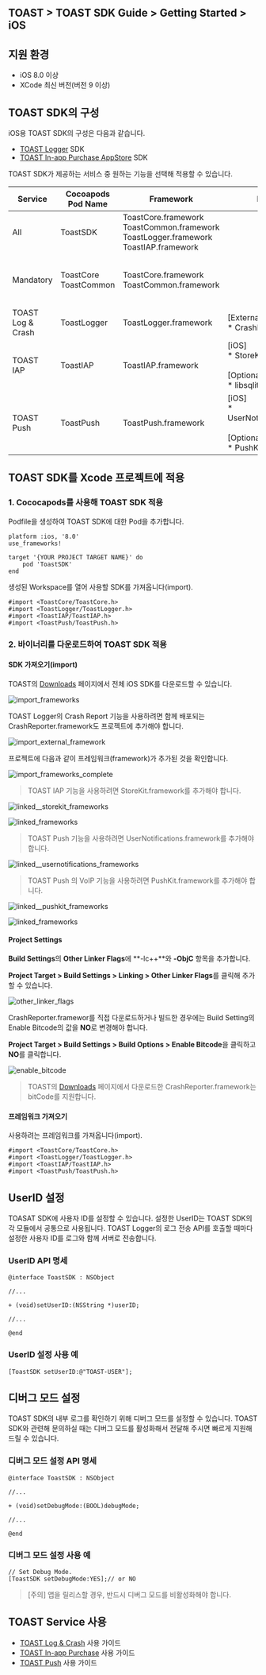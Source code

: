 ## TOAST > TOAST SDK Guide > Getting Started > iOS

## 지원 환경

* iOS 8.0 이상
* XCode 최신 버전(버전 9 이상)

## TOAST SDK의 구성

iOS용 TOAST SDK의 구성은 다음과 같습니다.

* [TOAST Logger](./log-collector-ios) SDK
* [TOAST In-app Purchase AppStore](./iap-ios) SDK

TOAST SDK가 제공하는 서비스 중 원하는 기능을 선택해 적용할 수 있습니다.

| Service  | Cocoapods Pod Name | Framework | Dependency | Build Settings |
| --- | --- | --- | --- | --- | 
| All | ToastSDK | ToastCore.framework<br/>ToastCommon.framework<br/>ToastLogger.framework<br/>ToastIAP.framework |  |  |
| Mandatory   | ToastCore<br/>ToastCommon | ToastCore.framework<br/>ToastCommon.framework | | OTHER_LDFLAGS = (<br/>    "-ObjC",<br/>    "-lc++" <br/>); |
| TOAST Log & Crash | ToastLogger | ToastLogger.framework | [External & Optional]<br/> * CrashReporter.framework | ENABLE_BITCODE = NO; |
| TOAST IAP | ToastIAP | ToastIAP.framework | [iOS]<br/> * StoreKit.framework<br/><br/>[Optional]<br/> * libsqlite3.tdb | |
| TOAST Push | ToastPush | ToastPush.framework | [iOS]<br/> * UserNotifications.framework<br/><br/>[Optional]<br/> * PushKit.framework | |

## TOAST SDK를 Xcode 프로젝트에 적용

### 1. Cococapods를 사용해 TOAST SDK 적용

Podfile을 생성하여 TOAST SDK에 대한 Pod을 추가합니다.

```podspec
platform :ios, '8.0'
use_frameworks!

target '{YOUR PROJECT TARGET NAME}' do
    pod 'ToastSDK'
end
```

생성된 Workspace를 열어 사용할 SDK를 가져옵니다(import).

```objc
#import <ToastCore/ToastCore.h>
#import <ToastLogger/ToastLogger.h>
#import <ToastIAP/ToastIAP.h>
#import <ToastPush/ToastPush.h>
```

### 2. 바이너리를 다운로드하여 TOAST SDK 적용

#### SDK 가져오기(import)

TOAST의 [Downloads](../../../Download/#toast-sdk) 페이지에서 전체 iOS SDK를 다운로드할 수 있습니다.

![import_frameworks](http://static.toastoven.net/toastcloud/sdk/ios/overview_import_frameworks_folder.png)

TOAST Logger의 Crash Report 기능을 사용하려면 함께 배포되는 CrashReporter.framework도 프로젝트에 추가해야 합니다.

![import_external_framework](http://static.toastoven.net/toastcloud/sdk/ios/overview_import_external_folder.png)

프로젝트에 다음과 같이 프레임워크(framework)가 추가된 것을 확인합니다.

![import_frameworks_complete](http://static.toastoven.net/toastcloud/sdk/ios/overview_import_complete_folder.png)

> TOAST IAP 기능을 사용하려면 StoreKit.framework를 추가해야 합니다.

![linked__storekit_frameworks](http://static.toastoven.net/toastcloud/sdk/ios/overview_link_frameworks_StoreKit.png)

![linked_frameworks](http://static.toastoven.net/toastcloud/sdk/ios/overview_link_frameworks_noAdSupport_IAP.png)

> TOAST Push 기능을 사용하려면 UserNotifications.framework를 추가해야 합니다.

![linked__usernotifications_frameworks](http://static.toastoven.net/toastcloud/sdk/ios/overview_link_frameworks_UserNotifications.png)

> TOAST Push 의 VoIP 기능을 사용하려면 PushKit.framework를 추가해야 합니다.

![linked__pushkit_frameworks](http://static.toastoven.net/toastcloud/sdk/ios/overview_link_frameworks_PushKit.png)

![linked_frameworks](http://static.toastoven.net/toastcloud/sdk/ios/overview_link_frameworks_Push.png)

#### Project Settings

**Build Settings**의 **Other Linker Flags**에 **-lc++**와 **-ObjC** 항목을 추가합니다.

**Project Target > Build Settings > Linking > Other Linker Flags**를 클릭해 추가할 수 있습니다.

![other_linker_flags](http://static.toastoven.net/toastcloud/sdk/ios/overview_settings_flags.png)

CrashReporter.framewor를 직접 다운로드하거나 빌드한 경우에는 Build Setting의 Enable Bitcode의 값을 **NO**로 변경해야 합니다.

**Project Target > Build Settings > Build Options > Enable Bitcode**을 클릭하고 **NO**를 클릭합니다.

![enable_bitcode](http://static.toastoven.net/toastcloud/sdk/ios/overview_settings_bitcode.png)
> TOAST의 [Downloads](../../../Download/#toast-sdk) 페이지에서 다운로드한 CrashReporter.framework는 bitCode를 지원합니다.

#### 프레임워크 가져오기 

사용하려는 프레임워크를 가져옵니다(import).

```objc
#import <ToastCore/ToastCore.h>
#import <ToastLogger/ToastLogger.h>
#import <ToastIAP/ToastIAP.h>
#import <ToastPush/ToastPush.h>
```

## UserID 설정

TOASAT SDK에 사용자 ID를 설정할 수 있습니다.
설정한 UserID는 TOAST SDK의 각 모듈에서 공통으로 사용됩니다.
TOAST Logger의 로그 전송 API를 호출할 때마다 설정한 사용자 ID를 로그와 함께 서버로 전송합니다.

### UserID API 명세

```objc
@interface ToastSDK : NSObject

//...

+ (void)setUserID:(NSString *)userID;

//...

@end
```

### UserID 설정 사용 예

```objc
[ToastSDK setUserID:@"TOAST-USER"];
```
## 디버그 모드 설정

TOAST SDK의 내부 로그를 확인하기 위해 디버그 모드를 설정할 수 있습니다.
TOAST SDK와 관련해 문의하실 때는 디버그 모드를 활성화해서 전달해 주시면 빠르게 지원해드릴 수 있습니다.

### 디버그 모드 설정 API 명세


```objc
@interface ToastSDK : NSObject

//...

+ (void)setDebugMode:(BOOL)debugMode;

//...

@end
```

### 디버그 모드 설정 사용 예

```objc
// Set Debug Mode.
[ToastSDK setDebugMode:YES];// or NO
```

> [주의] 앱을 릴리스할 경우, 반드시 디버그 모드를 비활성화해야 합니다.

## TOAST Service 사용

* [TOAST Log & Crash](./log-collector-ios) 사용 가이드
* [TOAST In-app Purchase](./iap-ios) 사용 가이드
* [TOAST Push](./push-ios) 사용 가이드
